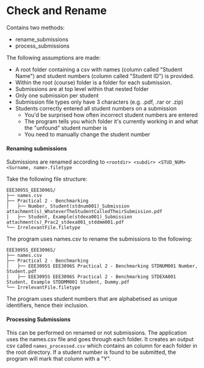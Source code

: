 # Check and Rename
Contains two methods:
- rename_submissions
- process_submissions

The following assumptions are made: 
- A root folder containing a csv with names (column called "Student Name") and student numbers (column called "Student ID") is provided. 
- Within the root (course) folder is a folder for each submission.
- Submissions are at top level within that nested folder
- Only one submission per student
- Submission file types only have 3 characters (e.g. .pdf, .rar or .zip)
- Students correctly entered all student numbers on a submission
    - You'd be surprised how often incorrect student numbers are entered
    - The program tells you which folder it's currently working in and what the "unfound" student number is
    - You need to manually change the student number

#### Renaming submissions
Submissions are renamed according to
```<rootdir> <subdir> <STUD_NUM> <Surname, name>.filetype```

Take the following file structure:
```
EEE3095S_EEE3096S/
├── names.csv
├── Practical 2 - Benchmarking
│   ├── Number, Student(stdnum001)_Submission attachment(s)_WhateverTheStudentCalledTheirSubmission.pdf
│   ├── Student, Example(stdexa001)_Submission attachment(s)_Prac2_stdexa001_stddmm001.pdf
└── IrrelevantFile.filetype
```

The program uses names.csv to rename the submissions to the following:
```
EEE3095S_EEE3096S/
├── names.csv
├── Practical 2 - Benchmarking
│   ├── EEE3095S EEE3096S Practical 2 - Benchmarking STDNUM001 Number, Student.pdf
│   ├── EEE3095S EEE3096S Practical 2 - Benchmarking STDEXA001 Student, Example STDDMM001 Student, Dummy.pdf
└── IrrelevantFile.filetype
```
The program uses student numbers that are alphabetised as unique identifiers, hence their inclusion.

#### Processing Submissions
This can be performed on renamed or not submissions.
The application uses the names.csv file and goes through each folder. 
It creates an output csv called ```names_processed.csv``` which contains an column for each folder in the root directory. 
If a student number is found to be submitted, the program will mark that column with a "Y". 